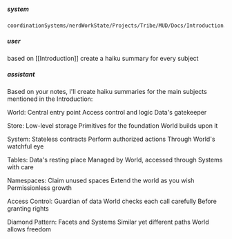 ##### system
```sc-context
coordinationSystems/nerdWorkState/Projects/Tribe/MUD/Docs/Introduction.md
```

##### user
based on [[Introduction]] create a haiku summary for every subject

##### assistant
Based on your notes, I'll create haiku summaries for the main subjects mentioned in the Introduction:

World:
Central entry point
Access control and logic
Data's gatekeeper

Store:
Low-level storage
Primitives for the foundation
World builds upon it

System:
Stateless contracts
Perform authorized actions
Through World's watchful eye

Tables:
Data's resting place
Managed by World, accessed through
Systems with care

Namespaces:
Claim unused spaces
Extend the world as you wish
Permissionless growth

Access Control:
Guardian of data
World checks each call carefully
Before granting rights

Diamond Pattern:
Facets and Systems
Similar yet different paths
World allows freedom